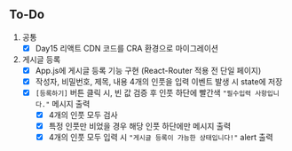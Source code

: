 ## To-Do

1. 공통
   - [x] Day15 리액트 CDN 코드를 CRA 환경으로 마이그레이션

2. 게시글 등록
   - [x] App.js에 게시글 등록 기능 구현 (React-Router 적용 전 단일 페이지)
   - [x] 작성자, 비밀번호, 제목, 내용 4개의 인풋을 입력 이벤트 발생 시 state에 저장
   - [x] `[등록하기]` 버튼 클릭 시, 빈 값 검증 후 인풋 하단에 빨간색 `"필수입력 사항입니다."` 메시지 출력
       - [x] 4개의 인풋 모두 검사
       - [x] 특정 인풋만 비었을 경우 해당 인풋 하단에만 메시지 출력
       - [x] 4개의 인풋 모두 입력 시 `"게시글 등록이 가능한 상태입니다!"` alert 출력